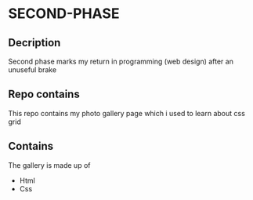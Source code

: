 # SECOND-PHASE

## Decription
Second phase marks my return in programming (web design) after an unuseful brake

## Repo contains
This repo contains my photo gallery page which i used to learn about css grid

## Contains
The gallery is made up of
+ Html
+ Css
